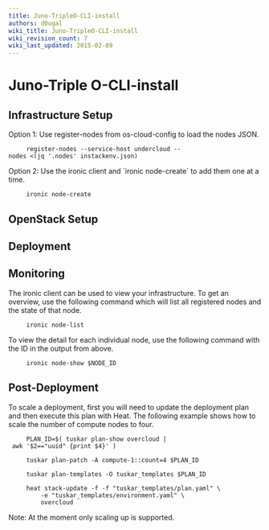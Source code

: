 ```yaml
---
title: Juno-TripleO-CLI-install
authors: d0ugal
wiki_title: Juno-TripleO-CLI-install
wiki_revision_count: 7
wiki_last_updated: 2015-02-09
---
```


# Juno-Triple O-CLI-install

## Infrastructure Setup

Option 1: Use register-nodes from os-cloud-config to load the nodes JSON.

         register-nodes --service-host undercloud --nodes <(jq '.nodes' instackenv.json)

Option 2: Use the ironic client and \`ironic node-create\` to add them one at a time.

         ironic node-create

## OpenStack Setup

## Deployment

## Monitoring

The ironic client can be used to view your infrastructure. To get an overview, use the following command which will list all registered nodes and the state of that node.

         ironic node-list

To view the detail for each individual node, use the following command with the ID in the output from above.

         ironic node-show $NODE_ID

## Post-Deployment

To scale a deployment, first you will need to update the deployment plan and then execute this plan with Heat. The following example shows how to scale the number of compute nodes to four.

         PLAN_ID=$( tuskar plan-show overcloud | awk '$2=="uuid" {print $4}' )

         tuskar plan-patch -A compute-1::count=4 $PLAN_ID

         tuskar plan-templates -O tuskar_templates $PLAN_ID

         heat stack-update -f -f "tuskar_templates/plan.yaml" \
             -e "tuskar_templates/environment.yaml" \
             overcloud

Note: At the moment only scaling up is supported.
